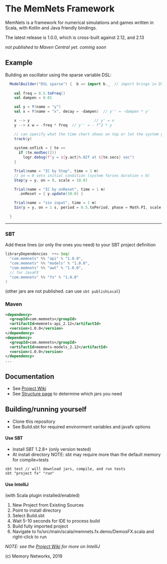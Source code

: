 # The MemNets Framework

MemNets is a framework for numerical simulations and games written in Scala, with Kotlin and Java friendly bindings. 

The latest release is 1.0.0, which is cross-built against 2.12, and 2.13

*not published to Maven Central yet.  coming soon*

## Example 

Building an oscillator using the sparse variable DSL:

```scala
  ModelBuilder("DSL sparse") {  b => import b._  // import brings in DSL implicits... 
	
    val freq = 0.5.toFreq()
    val dampen = 0.01

    val y = Y(name = "y")
    val x = Y(name = "x", decay = -dampen)  // y'' = -dampen * y'

    x --> y                             // y' = x
    y --> x w = -freq * freq  // y'' = - f^2 * y

    // can specify what the time chart shows on top or let the system guess
    track(y)
    
    system.onTick = { te =>
      if (te.modSec(2))
        logr.debug(f"y = ${y.act}%.02f at ${te.secs} sec")
    }

    Trial(name = "IC by Step", time = 1 m)
    // on = 0 sets initial condition (system forces duration = 0)
    Step(y = y, on = 0, scale = 10.0)

    Trial(name = "IC by onReset", time = 1 m)
      .onReset = { y.update(10.0) }

    Trial(name = "sin input", time = 1 m)
    Sin(y = y, on = 1 s, period = 0.5.toPeriod, phase = Math.PI, scale = 0.5)

  }
```
------------

### SBT

Add these lines (or only the ones you need) to your SBT project definition 
```scala
libraryDependencies  ++= Seq(
  "com.memnets" %% "api" % "1.0.0",
  "com.memnets" %% "models" % "1.0.0",
  "com.memnets" %% "awt" % "1.0.0",
  // for JavaFX
  "com.memnets" %% "fx" % "1.0.0"
)
```
(other jars are not published.  can use `sbt publishLocal`)

### Maven

```xml
<dependency>
  <groupId>com.memnets</groupId>
  <artifactId>memnets-api_2.12</artifactId>
  <version>1.0.0</version>
</dependency>
<dependency>
  <groupId>com.memnets</groupId>
  <artifactId>memnets-models_2.12</artifactId>
  <version>1.0.0</version>
</dependency>
...
```

## Documentation

*  See [Project Wiki](https://github.com/MemoryNetworks/memnets/wiki)
*  See [Structure page](https://github.com/MemoryNetworks/memnets/wiki/Project-Structure) to determine which jars you need

## Building/running yourself

- Clone this repository
- See Build.sbt for required environment variables and javafx options

#### Use SBT

- Install SBT 1.2.8+ (only version tested)
- At install directory
 NOTE: sbt may require more than the default memory for compile+tests


```sbtshell
sbt test // will download jars, compile, and run tests
sbt "project fx" "run"
```

#### Use IntelliJ

(with Scala plugin installed/enabled)
1. New Project from Existing Sources
2. Point to install directory
3. Select Build.sbt
4. Wait 5-10 seconds for IDE to process build
5. Build fully imported project
6. Navigate to fx/src/main/scala/memnets.fx.demo/DemosFX.scala and right-click to run 

*NOTE: see the [Project Wiki](https://github.com/MemoryNetworks/memnets/wiki) for more on  IntelliJ* 

(c) Memory Networks, 2019